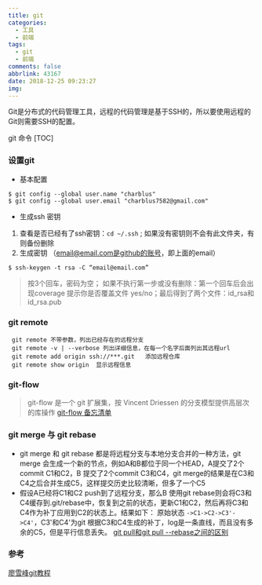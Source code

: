 ```yaml
---
title: git
categories:
  - 工具
  - 前端
tags:
  - git
  - 前端
comments: false
abbrlink: 43167
date: 2018-12-25 09:23:27
img:
---
```


Git是分布式的代码管理工具，远程的代码管理是基于SSH的，所以要使用远程的Git则需要SSH的配置。

git 命令
[TOC]

### 设置git

* 基本配置
```
$ git config --global user.name "charblus"
$ git config --global user.email "charblus7582@gmail.com"

```

* 生成ssh 密钥
1. 查看是否已经有了ssh密钥：`cd ~/.ssh` ; 如果没有密钥则不会有此文件夹，有则备份删除
2. 生成密钥  （email@email.com是github的账号，即上面的email）
```
$ ssh-keygen -t rsa -C “email@email.com”
```
> 按3个回车，密码为空； 如果不执行第一步或没有删除：第一个回车后会出现coverage 提示你是否覆盖文件 yes/no；最后得到了两个文件：id_rsa和id_rsa.pub

### git remote

```
 git remote 不带参数，列出已经存在的远程分支
 git remote -v | --verbose 列出详细信息，在每一个名字后面列出其远程url
 git remote add origin ssh://***.git   添加远程仓库
 git remote show origin  显示远程信息
```

### git-flow 
> git-flow 是一个 git 扩展集，按 Vincent Driessen 的分支模型提供高层次的库操作
[git-flow 备忘清单](http://danielkummer.github.io/git-flow-cheatsheet/index.zh_CN.html)

### git merge 与 git rebase
* git merge 和 git rebase 都是将远程分支与本地分支合并的一种方法，git merge 会生成一个新的节点，例如A和B都位于同一个HEAD，A提交了2个commit C1和C2，B 提交了2个commit C3和C4，git merge的结果是在C3和C4之后合并生成C5，这样提交历史比较清晰，但多了一个C5
* 假设A已经将C1和C2 push到了远程分支，那么B 使用git rebase则会将C3和C4缓存到.git/rebase中，恢复到之前的状态，更新C1和C2，然后再将C3和C4作为补丁应用到C2的状态上。结果如下：
原始状态 ` ->C1->C2->C3'->C4' `，C3'和C4'为git 根据C3和C4生成的补丁，log是一条直线，而且没有多余的C5，但是平行信息丢失。
[git pull和git pull --rebase之间的区别](https://stackoverflow.com/questions/18930527/difference-between-git-pull-and-git-pull-rebase)


### 参考
[廖雪峰git教程](https://www.liaoxuefeng.com/wiki/0013739516305929606dd18361248578c67b8067c8c017b000)